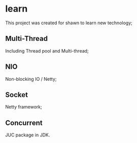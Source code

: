 # learn
This project was created for shawn to learn new technology;
## Multi-Thread
Including Thread pool and Multi-thread;
## NIO
Non-blocking IO / Netty;
## Socket
Netty framework;
##  Concurrent 
JUC package in JDK.
